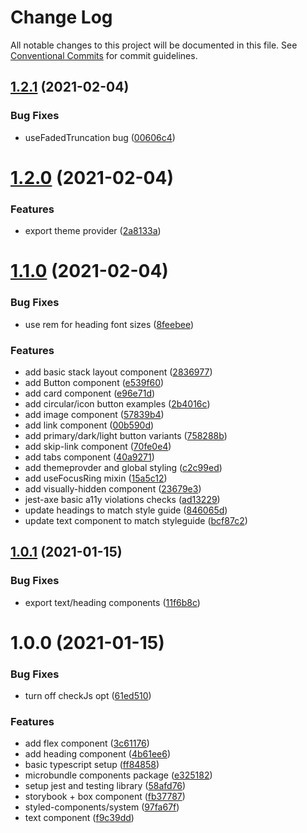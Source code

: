 # Change Log

All notable changes to this project will be documented in this file.
See [Conventional Commits](https://conventionalcommits.org) for commit guidelines.

## [1.2.1](https://github.com/richiemccoll/project-zero/compare/@project-zero/components@1.2.0...@project-zero/components@1.2.1) (2021-02-04)


### Bug Fixes

* useFadedTruncation bug ([00606c4](https://github.com/richiemccoll/project-zero/commit/00606c4cf73e515c917d97ff3e7193cd5a6f781d))





# [1.2.0](https://github.com/richiemccoll/project-zero/compare/@project-zero/components@1.1.0...@project-zero/components@1.2.0) (2021-02-04)


### Features

* export theme provider ([2a8133a](https://github.com/richiemccoll/project-zero/commit/2a8133aa9c05167daa67c49f2b6bf70fd06d4f49))





# [1.1.0](https://github.com/richiemccoll/project-zero/compare/@project-zero/components@1.0.1...@project-zero/components@1.1.0) (2021-02-04)


### Bug Fixes

* use rem for heading font sizes ([8feebee](https://github.com/richiemccoll/project-zero/commit/8feebee34a3519755c221fabace7ee34f3229389))


### Features

* add basic stack layout component ([2836977](https://github.com/richiemccoll/project-zero/commit/28369773369141f3447cc3e810917b43a3db3391))
* add Button component ([e539f60](https://github.com/richiemccoll/project-zero/commit/e539f60faefe92471a2c3e0884733d40d320134a))
* add card component ([e96e71d](https://github.com/richiemccoll/project-zero/commit/e96e71d26b0300167d2b8eb09ed092f2b8e6a2e8))
* add circular/icon button examples ([2b4016c](https://github.com/richiemccoll/project-zero/commit/2b4016cfc8bfd4e6751c722d5df95c12de7f2e3e))
* add image component ([57839b4](https://github.com/richiemccoll/project-zero/commit/57839b433e038de3a7a8b01dea6091e11133a4c1))
* add link component ([00b590d](https://github.com/richiemccoll/project-zero/commit/00b590d354fa0f0666e43ac1b5bbb72f10865d46))
* add primary/dark/light button variants ([758288b](https://github.com/richiemccoll/project-zero/commit/758288bd5e86d48d9473bbe28bb3509ab2d0e6e6))
* add skip-link component ([70fe0e4](https://github.com/richiemccoll/project-zero/commit/70fe0e49e3e6e95b91f02d76919d99ca5e0404ba))
* add tabs component ([40a9271](https://github.com/richiemccoll/project-zero/commit/40a9271df93c9229fb630ed1b9793bf5add7d3a7))
* add themeprovder and global styling ([c2c99ed](https://github.com/richiemccoll/project-zero/commit/c2c99ed756fde0f1df7735d5918ef77b56041bc9))
* add useFocusRing mixin ([15a5c12](https://github.com/richiemccoll/project-zero/commit/15a5c1216092a437e2cbecfc3eab2fd7315c5f6a))
* add visually-hidden component ([23679e3](https://github.com/richiemccoll/project-zero/commit/23679e35868c1deca866b4b31df989ad377c0917))
* jest-axe basic a11y violations checks ([ad13229](https://github.com/richiemccoll/project-zero/commit/ad132297b8e64499a92d8d4ff4b06c8305c012af))
* update headings to match style guide ([846065d](https://github.com/richiemccoll/project-zero/commit/846065d51c0b10096e2cc35a37066f2a3c740bf1))
* update text component to match styleguide ([bcf87c2](https://github.com/richiemccoll/project-zero/commit/bcf87c21892f187a5f9ccc7cbc470b6187af585e))





## [1.0.1](https://github.com/richiemccoll/project-zero/compare/@project-zero/components@1.0.0...@project-zero/components@1.0.1) (2021-01-15)


### Bug Fixes

* export text/heading components ([11f6b8c](https://github.com/richiemccoll/project-zero/commit/11f6b8c3ca49acb7521fc6caa538d07fd2d530b1))





# 1.0.0 (2021-01-15)


### Bug Fixes

* turn off checkJs opt ([61ed510](https://github.com/richiemccoll/project-zero/commit/61ed510b58feeee1897ed3e2290ef5aeda4b8966))


### Features

* add flex component ([3c61176](https://github.com/richiemccoll/project-zero/commit/3c61176c18b61aaefaaf50fe5212757c59682706))
* add heading component ([4b61ee6](https://github.com/richiemccoll/project-zero/commit/4b61ee6aa131cdd53c6681a901199518a2436658))
* basic typescript setup ([ff84858](https://github.com/richiemccoll/project-zero/commit/ff848587f2a510d72d8f883e33df42a5153e4389))
* microbundle components package ([e325182](https://github.com/richiemccoll/project-zero/commit/e3251823cf4b7191366e83c0408f213cc0fbe707))
* setup jest and testing library ([58afd76](https://github.com/richiemccoll/project-zero/commit/58afd760eabf5a4d86e40de6cf18d67107755005))
* storybook + box component ([fb37787](https://github.com/richiemccoll/project-zero/commit/fb37787b0070a1c11a165218a4dda5999993fd26))
* styled-components/system ([97fa67f](https://github.com/richiemccoll/project-zero/commit/97fa67f3e6b82fa5b2600cee41ddf12121f0f6f2))
* text component ([f9c39dd](https://github.com/richiemccoll/project-zero/commit/f9c39dd1ec657b969668ec467f39747192195440))
